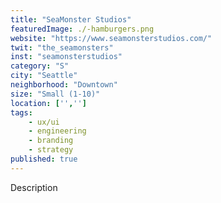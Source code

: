```yaml
---
title: "SeaMonster Studios"
featuredImage: ./-hamburgers.png
website: "https://www.seamonsterstudios.com/"
twit: "the_seamonsters"
inst: "seamonsterstudios"
category: "S"
city: "Seattle"
neighborhood: "Downtown"
size: "Small (1-10)"
location: ['','']
tags:
    - ux/ui
    - engineering
    - branding
    - strategy
published: true
---
```


Description
